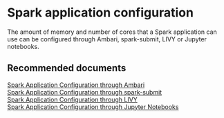 <properties
    pageTitle="Spark application configuration"
    description="Spark application configuration"
    service="microsoft.hdinsight"
    resource="clusters"
    authors="bharathsreenivas"
    displayOrder="8"
    selfHelpType="resource"
    supportTopicIds="32511212"
    resourceTags=""
    productPesIds=""
    cloudEnvironments="public"
/>

# Spark application configuration

The amount of memory and number of cores that a Spark application can use can be configured through Ambari, spark-submit, LIVY or Jupyter notebooks.

## **Recommended documents**
[Spark Application Configuration through Ambari](https://hdinsight.github.io/spark/spark-application-configuration-through-ambari.html)<br>
[Spark Application Configuration through spark-submit](https://hdinsight.github.io/spark/spark-application-configuration-through-spark-submit.html)<br>
[Spark Application Configuration through LIVY](https://hdinsight.github.io/spark/spark-application-configuration-through-livy.html)<br>
[Spark Application Configuration through Jupyter Notebooks](https://hdinsight.github.io/spark/spark-application-configuration-through-jupyter.html)<br>
